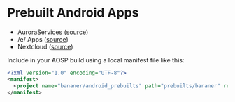 # Prebuilt Android Apps

* AuroraServices ([source](https://gitlab.com/AuroraOSS/AuroraServices/-/releases))
* /e/ Apps ([source](https://gitlab.e.foundation/e/os/android_prebuilts_prebuiltapks/-/tree/master/Apps))
* Nextcloud ([source](https://f-droid.org/de/packages/com.nextcloud.client/))

Include in your AOSP build using a local manifest file like this:

```xml
<?xml version="1.0" encoding="UTF-8"?>
<manifest>
  <project name="bananer/android_prebuilts" path="prebuilts/bananer" remote="github" revision="master" />
</manifest>
```